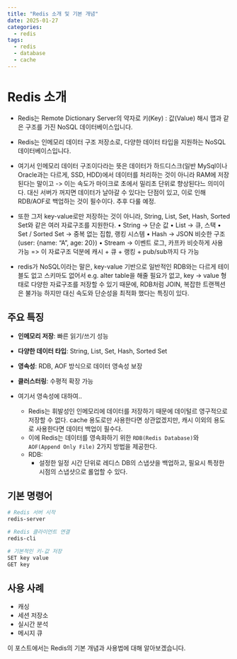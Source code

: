 ```yaml
---
title: "Redis 소개 및 기본 개념"
date: 2025-01-27
categories:
  - redis
tags:
  - redis
  - database
  - cache
---
```


# Redis 소개
- Redis는 Remote Dictionary Server의 약자로 키(Key) : 값(Value) 해시 맵과 같은 구조를 가진 NoSQL 데이터베이스입니다. 

- Redis는 인메모리 데이터 구조 저장소로, 다양한 데이터 타입을 지원하는 NoSQL 데이터베이스입니다.
- 여기서 인메모리 데이터 구조이다라는 뜻은 데이터가 하드디스크(일반 MySql이나 Oracle과는 다르게, SSD, HDD)에서 데이터를 처리하는 것이 아니라 RAM에 저장된다는 말이고 -> 이는 속도가 마이크로 초에서 밀리초 단위로 향상된다느 의미이다. 대신 서버가 꺼지면 데이터가 날아갈 수 있다는 단점이 있고, 이로 인해 RDB/AOF로 백업하는 것이 필수이다. 추후 다룰 예정.
- 또한 그저 key-value로만 저장하는 것이 아니라, String, List, Set, Hash, Sorted Set와 같은 여러 자료구조를 지원한다. 
	•	String → 단순 값
	•	List → 큐, 스택
	•	Set / Sorted Set → 중복 없는 집합, 랭킹 시스템
	•	Hash → JSON 비슷한 구조 (user: {name: “A”, age: 20})
	•	Stream → 이벤트 로그, 카프카 비슷하게 사용 가능
=> 이 자료구조 덕분에 캐시 + 큐 + 랭킹 + pub/sub까지 다 가능  
- redis가 NoSQL이라는 말은, key-value 기반으로 일반적인 RDB와는 다르게 테이블도 없고 스키마도 없어서 e.g. alter table을 해줄 필요가 없고, key -> value 형태로 다양한 자료구조를 저장할 수 있기 때문에, RDB처럼 JOIN, 복잡한 트랜젝션은 불가능 하지만 대신 속도와 단순성을 최적화 했다는 특징이 있다. 


## 주요 특징
- **인메모리 저장**: 빠른 읽기/쓰기 성능
- **다양한 데이터 타입**: String, List, Set, Hash, Sorted Set
- **영속성**: RDB, AOF 방식으로 데이터 영속성 보장
- **클러스터링**: 수평적 확장 가능

- 여기서 영속성에 대하여..
  - Redis는 휘발성인 인메모리에 데이터를 저장하기 때문에 데이털르 영구적으로 저장할 수 없다. cache 용도로만 사용한다면 상관없겠지만, 캐시 이외의 용도로 사용한다면 데이터 백업이 필수다. 
  - 이에 Redis는 데이터를 영속화하기 위한 `RDB(Redis Database)`와 `AOF(Append Only File)` 2가지 방법을 제공한다. 
  - RDB: 
    - 설정한 일정 시간 단위로 레디스 DB의 스냅샷을 백업하고, 필요시 특정한 시점의 스냅샷으로 롤업할 수 있다.

## 기본 명령어

```bash
# Redis 서버 시작
redis-server

# Redis 클라이언트 연결
redis-cli

# 기본적인 키-값 저장
SET key value
GET key
```

## 사용 사례

- 캐싱
- 세션 저장소
- 실시간 분석
- 메시지 큐

이 포스트에서는 Redis의 기본 개념과 사용법에 대해 알아보겠습니다. 